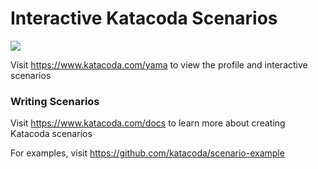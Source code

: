 # Interactive Katacoda Scenarios

[![](http://shields.katacoda.com/katacoda/yama/count.svg)](https://www.katacoda.com/yama "Get your profile on Katacoda.com")

Visit https://www.katacoda.com/yama to view the profile and interactive scenarios

### Writing Scenarios
Visit https://www.katacoda.com/docs to learn more about creating Katacoda scenarios

For examples, visit https://github.com/katacoda/scenario-example
